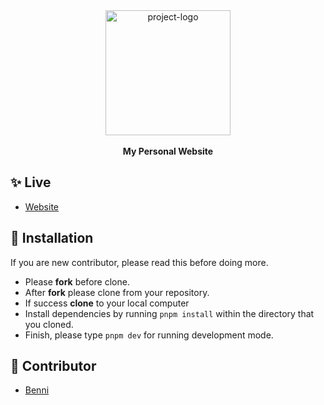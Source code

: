 <div align="center">
  <a href="https://www.benni.my.id">
    <img alt="project-logo" src="https://benni.my.id/icons/icon-144x144.png?v=afbdfd42d2dbb0adb2e34ee0f729d9ba" height="200px" />
  </a>
</div>

<br />

<div align="center">
  <strong>My Personal Website</strong>
</div>

## ✨ Live

- [Website](https://benni.my.id)

## 🔧 Installation

If you are new contributor, please read this before doing more.

- Please **fork** before clone.
- After **fork** please clone from your repository.
- If success **clone** to your local computer
- Install dependencies by running `pnpm install` within the directory that you cloned.
- Finish, please type `pnpm dev` for running development mode.

## 👷 Contributor

- [Benni](https://github.com/bennibennibenni)
